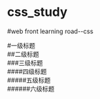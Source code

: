 # css_study
#web front learning road--css

#一级标题  
##二级标题  
###三级标题  
####四级标题  
#####五级标题  
######六级标题  
